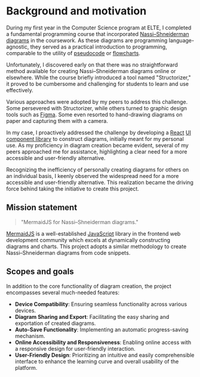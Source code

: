 # Background and motivation

During my first year in the Computer Science program at ELTE, I completed a fundamental programming course that incorporated [Nassi–Shneiderman diagrams](https://en.wikipedia.org/wiki/Nassi%E2%80%93Shneiderman_diagram) in the coursework.
As these diagrams are programming language-agnostic, they served as a practical introduction to programming, comparable to the utility of [pseudocode](https://en.wikipedia.org/wiki/Pseudocode) or [flowcharts](https://en.wikipedia.org/wiki/Flowchart).

Unfortunately, I discovered early on that there was no straightforward method available for creating Nassi–Shneiderman diagrams online or elsewhere.
While the course briefly introduced a tool named "Structorizer," it proved to be cumbersome and challenging for students to learn and use effectively.

Various approaches were adopted by my peers to address this challenge.
Some persevered with Structorizer, while others turned to graphic design tools such as [Figma](https://www.figma.com/).
Some even resorted to hand-drawing diagrams on paper and capturing them with a camera.

In my case, I proactively addressed the challenge by developing a [React](https://react.dev/) [UI component library](https://github.com/Eurydia/project-nassi-shneiderman-diagram-builder) to construct diagrams, initially meant for my personal use. As my proficiency in diagram creation became evident, several of my peers approached me for assistance, highlighting a clear need for a more accessible and user-friendly alternative.

Recognizing the inefficiency of personally creating diagrams for others on an individual basis, I keenly observed the widespread need for a more accessible and user-friendly alternative.
This realization became the driving force behind taking the initiative to create this project.

## Mission statement

> "MermaidJS for Nassi–Shneiderman diagrams."

[MermaidJS](https://mermaid.js.org/) is a well-established [JavaScript](https://developer.mozilla.org/en-US/docs/Web/javascript) library in the frontend web development community which excels at dynamically constructing diagrams and charts.
This project adopts a similar methodology to create Nassi–Shneiderman diagrams from code snippets.

## Scopes and goals

In addition to the core functionality of diagram creation, the project encompasses several much-needed features:

- **Device Compatibility**: Ensuring seamless functionality across various devices.
- **Diagram Sharing and Export**: Facilitating the easy sharing and exportation of created diagrams.
- **Auto-Save Functionality**: Implementing an automatic progress-saving mechanism.
- **Online Accessibility and Responsiveness**: Enabling online access with a responsive design for user-friendly interaction.
- **User-Friendly Design**: Prioritizing an intuitive and easily comprehensible interface to enhance the learning curve and overall usability of the platform.

